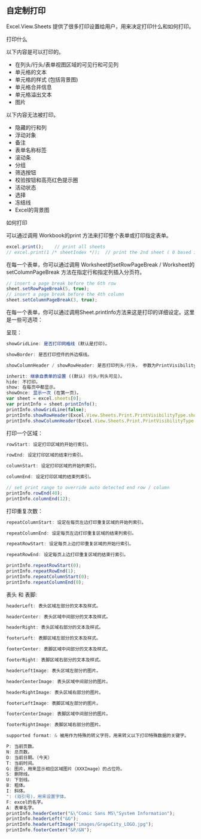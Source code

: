 ## 自定制打印
Excel.View.Sheets 提供了很多打印设置给用户，用来决定打印什么和如何打印。

打印什么

以下内容是可以打印的。

* 在列头/行头/表单视图区域的可见行和可见列
* 单元格的文本
* 单元格的样式 (包括背景图)
* 单元格合并信息
* 单元格溢出文本
* 图片

以下内容无法被打印。

* 隐藏的行和列
* 浮动对象
* 备注
* 表单名称标签
* 滚动条
* 分组
* 筛选按钮
* 校验按钮和高亮红色提示圈
* 活动状态
* 选择
* 冻结线
* Excel的背景图

如何打印

可以通过调用 Workbook的print 方法来打印整个表单或打印指定表单。
```JavaScript
excel.print();    // print all sheets
// excel.print(1 /* sheetIndex */);  // print the 2nd sheet ( 0 based index )
```

在每一个表单，你可以通过调用 Worksheet的setRowPageBreak / Worksheet的setColumnPageBreak 方法在指定行和指定列插入分页符。
```JavaScript
// insert a page break before the 6th row
sheet.setRowPageBreak(5, true);
// insert a page break before the 4th column
sheet.setColumnPageBreak(3, true);
```

在每一个表单，你可以通过调用Sheet.printInfo方法来这是打印的详细设定。这里是一些可选项：

呈现：
```JavaScript
showGridLine: 是否打印网格线 (默认是打印)。

showBorder: 是否打印控件的外边框线。

showColumnHeader / showRowHeader: 是否打印列头/行头， 参数为PrintVisibilityType枚举值。

inherit: 继承自表单的设置 ((默认) 行头/列头可见)。
hide: 不打印。
show: 在每页中都显示。
showOnce: 显示一次 (在第一页)。
var sheet = excel.sheets[0];
var printInfo = sheet.printInfo();
printInfo.showGridLine(false);
printInfo.showRowHeader(Excel.View.Sheets.Print.PrintVisibilityType.show);
printInfo.showColumnHeader(Excel.View.Sheets.Print.PrintVisibilityType.show);
```

打印一个区域：
```JavaScript
rowStart: 设定打印区域的开始行索引。

rowEnd: 设定打印区域的结束行索引。

columnStart: 设定打印区域的开始列索引。

columnEnd: 设定打印区域的结束列索引。

// set print range to override auto detected end row / column
printInfo.rowEnd(40);
printInfo.columnEnd(12);
```

打印重复次数：
```JavaScript
repeatColumnStart: 设定在每页左边打印重复区域的开始列索引。

repeatColumnEnd: 设定每页左边打印重复区域的结束列索引。

repeatRowStart: 设定每页上边打印重复区域的开始行索引。

repeatRowEnd: 设定每页上边打印重复区域的结束行索引。

printInfo.repeatRowStart(0);
printInfo.repeatRowEnd(1);
printInfo.repeatColumnStart(0);
printInfo.repeatColumnEnd(0);
```

表头 和 表脚:
```JavaScript
headerLeft: 表头区域左部分的文本及样式。

headerCenter: 表头区域中间部分的文本及样式。

headerRight: 表头区域右部分的文本及样式。

footerLeft: 表脚区域左部分的文本及样式。

footerCenter: 表脚区域中间部分的文本及样式。

footerRight: 表脚区域右部分的文本及样式。

headerLeftImage: 表头区域左部分的图片。

headerCenterImage: 表头区域中间部分的图片。

headerRightImage: 表头区域右部分的图片。

footerLeftImage: 表脚区域左部分的图片。

footerCenterImage: 表脚区域中间部分的图片。

footerRightImage: 表脚区域右部分的图片。

supported format: & 被用作为特殊的转义字符，用来转义以下打印特殊数据的关键字。

P: 当前页数。
N: 总页数。
D: 当前日期。（今天）
T: 当前时间。
G: 图片，用来显示相应区域图片（XXXImage）的占位符。
S: 删除线。
U: 下划线。
B: 粗体。
I: 斜体。
": (双引号)，用来设置字体。
F: excel的名字。
A: 表单名字。
printInfo.headerCenter("&\"Comic Sans MS\"System Information");
printInfo.headerLeft("&G");
printInfo.headerLeftImage("images/GrapeCity_LOGO.jpg");
printInfo.footerCenter("&P/&N");
```

